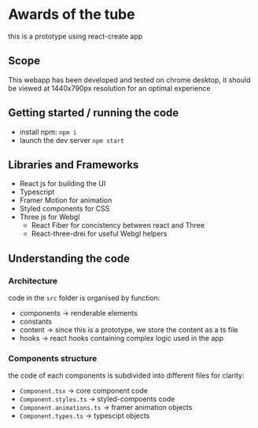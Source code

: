 # Awards of the tube

this is a prototype using react-create app

## Scope

This webapp has been developed and tested on chrome desktop, it should be viewed at 1440x790px resolution for an optimal experience

## Getting started / running the code

-   install npm: `npm i`
-   launch the dev server `npm start`

## Libraries and Frameworks

-   React js for building the UI
-   Typescript
-   Framer Motion for animation
-   Styled components for CSS
-   Three js for Webgl
    -   React Fiber for concistency between react and Three
    -   React-three-drei for useful Webgl helpers

## Understanding the code

### Architecture

code in the `src` folder is organised by function:

-   components -> renderable elements
-   constants
-   content -> since this is a prototype, we store the content as a ts file
-   hooks -> react hooks containing complex logic used in the app

### Components structure

the code of each components is subdivided into different files for clarity:

-   `Component.tsx` -> core component code
-   `Component.styles.ts` -> styled-compoents code
-   `Component.animations.ts` -> framer animation objects
-   `Component.types.ts` -> typescipt objects
